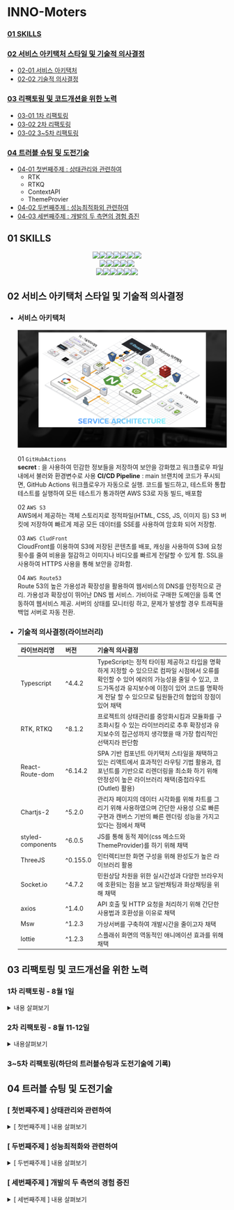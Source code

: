 # INNO-Moters

### [01 SKILLS](#01-skills)<br/>

### [02 서비스 아키택처 스타일 및 기술적 의사결정](#02-서비스-아키택처-스타일-및-기술적-의사결정)<br/>

-   [02-01 서비스 아키택처](#서비스-아키택처)<br/>
-   [02-02 기술적 의사결정](#기술적-의사결정라이브러리)<br/>

### [03 리팩토링 및 코드개션을 위한 노력](#03-리팩토링-및-코드개선을-위한-노력)<br/>

-   [03-01 1차 리팩토링](#1차-리팩토링---8월-1일)<br/>
-   [03-02 2차 리팩토링](#2차-리팩토링---8월-11-12일)<br/>
-   [03-02 3~5차 리팩토링](#35차-리팩토링하단의-트러블슈팅과-도전기술에-기록)<br/>

### [04 트러블 슈팅 및 도전기술](#04-트러블-슈팅-및-도전기술)<br/>

-   [04-01 첫번째주제 : 상태관리와 관련하여](#첫번째주제--상태관리와-관련하여)<br/>
    -   RTK
    -   RTKQ
    -   ContextAPI
    -   ThemeProvier
-   [04-02 두번째주제 : 성능최적화외 관련하여](#두번째주제--성능최적화와-관련하여)<br/>
-   [04-03 세번째주제 : 개발의 두 측면의 경험 증진](#세번째주제--개발의-두-측면의-경험-증진)<br/>

## 01 SKILLS

<div align="center">
<img src="https://img.shields.io/badge/HTML5-E34F26?style=flat-square&logo=HTML5&logoColor=white"/><img src="https://img.shields.io/badge/CSS3-blue?style=flat-square&logo=CSS3&logoColor=white"/><img src="https://img.shields.io/badge/JavaScript-yellow?style=flat-square&logo=JavaScript&logoColor=white"/><img src="https://img.shields.io/badge/React-61DAFB?style=flat-square&logo=React&logoColor=white"/><img src="https://img.shields.io/badge/Redux-764ABC?style=flat-square&logo=Redux&logoColor=white"/><img src="https://img.shields.io/badge/React Router-CA4245?style=flat-square&logo=React Router&logoColor=white"/><img src="https://img.shields.io/badge/Axios-5A29E4?style=flat-square&logo=Axios&logoColor=white"/></br><img src="https://img.shields.io/badge/styledcomponents-DB7093?style=flat-square&logo=styledcomponents&logoColor=white"/><img src="https://img.shields.io/badge/Chart.js-FF6384?style=flat-square&logo=Chartdotjs&logoColor=white"/><img src="https://img.shields.io/badge/Three.js-000000?style=flat-square&logo=threedotjs&logoColor=white"/><img src="https://img.shields.io/badge/Socket.io-010101?style=flat-square&logo=Socketdotio&logoColor=white"/><img src="https://img.shields.io/badge/MSW-eb7434?style=flat-square&logo=&logoColor=white"/></br><img src="https://img.shields.io/badge/GitHub-000000?style=flat-square&logo=GitHub&logoColor=white"/><img src="https://img.shields.io/badge/GitHubActions-2088FF?style=flat-square&logo=GitHubActions&logoColor=white"/><img src="https://img.shields.io/badge/AmazonAWS-232F3E?style=flat-square&logo=AmazonAWS&logoColor=white"/><img src="https://img.shields.io/badge/AmazonS3-569A31?style=flat-square&logo=AmazonS3&logoColor=white"/><img src="https://img.shields.io/badge/AWS CloudFront-000000?style=flat-square&logo=AmazonAWS&logoColor=white"/><img src="https://img.shields.io/badge/AWS Router53-000000?style=flat-square&logo=AmazonAWS&logoColor=white"/>
</div>

## 02 서비스 아키택처 스타일 및 기술적 의사결정

-   ### 서비스 아키택처

      <img src="https://raw.githubusercontent.com/FinalProject-inocam/.github/main/profile/img/005.png">

    01 `GitHubActions`<br/>
    <strong>secret</strong> : 을 사용하여 민감한 정보들을 저장하여 보안을 강화했고 워크플로우 파일 내에서 불러와 환경변수로 사용
    <strong>CI/CD Pipeline</strong> : main 브랜치에 코드가 푸시되면, GitHub Actions 워크플로우가 자동으로 실행.
    코드를 빌드하고, 테스트와 통합 테스트를 실행하여 모든 테스트가 통과하면 AWS S3로 자동 빌드, 배포함

    02 `AWS S3`<br/>
    AWS에서 제공하는 객체 스토리지로 정적파일(HTML, CSS, JS, 이미지 등) S3 버킷에 저장하여 빠르게 제공
    모든 데이터를 SSE를 사용하여 암호화 되어 저장함.

    03 `AWS CludFront`<br/>
    CloudFront를 이용하여 S3에 저장된 콘텐츠를 배포, 캐싱을 사용하여 S3에 요청 횟수를 줄여 비용을 절감하고 이미지나 비디오를 빠르게 전달할 수 있게 함. SSL을 사용하여 HTTPS 사용을 통해 보안을 강화함.

    04 `AWS Route53`<br/>
    Route 53의 높은 가용성과 확장성을 활용하여 웹서비스의 DNS를 안정적으로 관리.
    가용성과 확장성이 뛰어난 DNS 웹 서비스. 가비아로 구매한 도메인을 등록 연동하여 웹서비스 제공.
    서버의 상태를 모니터링 하고, 문제가 발생할 경우 트래픽을 백업 서버로 자동 전환.

-   ### 기술적 의사결정(라이브러리)
    | 라이브러리명      | 버전     | 기술적 의사결정                                                                                                                                                                                                                                     |
    | :---------------- | :------- | :-------------------------------------------------------------------------------------------------------------------------------------------------------------------------------------------------------------------------------------------------- |
    | Typescript        | ^4.4.2   | TypeScript는 정적 타이핑 제공하고 타입을 명확하게 지정할 수 있으므로 컴파일 시점에서 오류를 확인할 수 있어 에러의 가능성을 줄일 수 있고, 코드가독성과 유지보수에 이점이 있어 코드를 명확하게 전달 할 수 있으므로 팀원들간의 협업의 장점이 있어 채택 |
    | RTK, RTKQ         | ^8.1.2   | 프로젝트의 상태관리를 중앙화시킴과 모듈화를 구조화시킬 수 있는 라이브러리로 추후 확장성과 유지보수의 접근성까지 생각했을 때 가장 합리적인 선택지라 판단함                                                                                           |
    | React-Route-dom   | ^6.14.2  | SPA 기반 컴포넌트 아키택처 스타일을 채택하고 있는 리액트에서 효과적인 라우팅 기법 활용과, 컴포넌트를 기반으로 리렌더링을 최소화 하기 위해 안정성이 높은 라이브러리 채택(중첩라우트(Outlet) 활용)                                                    |
    | Chartjs-2         | ^5.2.0   | 관리자 페이지의 데이터 시각화를 위해 차트를 그리기 위해 사용하였으며 간단한 사용성 으로 빠른 구현과 캔버스 기반의 빠른 렌더링 성능을 가지고 있다는 점에서 채택                                                                                      |
    | styled-components | ^6.0.5   | JS를 통해 동적 제어(css 메소드와 ThemeProvider)를 하기 위해 채택                                                                                                                                                                                    |
    | ThreeJS           | ^0.155.0 | 인터렉티브한 화면 구성을 위해 완성도가 높은 라이브러리 활용                                                                                                                                                                                         |
    | Socket.io         | ^4.7.2   | 민원상담 차원을 위한 실시간성과 다양한 브라우저에 호환되는 점을 보고 일반채팅과 화상채팅을 위해 채택                                                                                                                                                |
    | axios             | ^1.4.0   | API 호출 및 HTTP 요청을 처리하기 위해 간단한 사용법과 호환성을 이유로 채택                                                                                                                                                                          |
    | Msw               | ^1.2.3   | 가상서버를 구축하여 개발시간을 줄이고자 채택                                                                                                                                                                                                        |
    | lottie            | ^1.2.3   | 스플래쉬 화면의 역동적인 애니메이션 효과를 위해 채택                                                                                                                                                                                                |


## 03 리팩토링 및 코드개선을 위한 노력

### 1차 리팩토링 - 8월 1일

<details>
<summary>내용 살펴보기</summary>

1. 코드유지보수 및 모듈의 재사용성 개선 : `"리엑트 모듈 인덱스"` 또는 `"바렐(rel) 모듈 인덱스"` 패턴

   <details>
   <summary>코드 살펴보기 </summary>

   ```tsx
   import Button from "./components/community";
   import Modal from "./components/css";
   import Header from "./components/atom";
   ```

   각 컴포넌트를 사용하려면 이렇게 여러줄의 임포트 구문이 필요합니다.

   ```tsx
   export * from "./community";
   export * from "./css";
   export * from "./atom";
   ```

   "components"디렉토리에 "index.ts" 파일을 추가하여 모든 컴포넌트를 내보내면

   ```tsx
   import { community, css, atom } from "../../components";
   ```

   이와 같이 간결하게 컴포넌트들을 임포트 할 수 있습니다.
   </details>

   `"리엑트 모듈 인덱스"` 또는 `"바렐(rel) 모듈 인덱스"` 패턴을 통해 코드 구조정리

   - 모듈관리용이성 : 여러 컴포넌트/파일을 단일 파일로 묶어서 관리
   - 상대경로간소화 : 컴포넌트에서 해당 디렉토리 내의 파일을 가져올 때 단순하게 표현하게 함
   - 이를 통해 상대경로 관리를 쉽게 처리하도록 하여 개발환경 개선을 시도

</details>

### 2차 리팩토링 - 8월 11-12일

<details>
  <summary>내용살펴보기</summary>

1. 성능최적화와 코드 스플리팅(React.lazy)

    <details>
    <summary>코드살펴보기</summary>

    ```tsx
    // lazyLoding.ts
    import { lazy } from "react";

    export const LazyInoCar = lazy(() => import("../main/InoCar").then(({ InoCar }) => ({ default: InoCar })));
    export const LazyCommunity = lazy(() => import("../main/Community").then(({ Community }) => ({default: Community})));
    export const LazyThreejs = lazy(() => import("../Threejs").then(({ Threejs }) => ({default: Threejs})));

    // App.tsx - Router
    const App: React.FC = () => {
      return (
        <Routes>
            <Route
              path='inocar'
              element={
                <Suspense fallback={<div>Loading...</div>}>
                  <Page.LazyInoCar />
                </Suspense>
              }
            />
        <Routes>
        )
    }
    ```

    </details>

-   초기 로딩 시점에 당장 필요하지 않지만 무거운 컴포넌트로 인해 로딩이 지연되는 문제를 인식
-   이를 개선하기 위해 해당 컴포넌트들의 로드를 미루어 성능을 최적화하려고 프로젝트 구조를 편성
-   React.lazy를 사용하여 대상 컴포넌트들 동적제어, Suspense를 사용하여 로딩화면 제어
-   lazy 대상 컴포넌트 : InoCar, Community, Threejs <br/><br/>

2. 타입선언 관련 코드컨벤션(Interface, declare)

-   hooks.d.ts : 커스컴훅과 관련된 타입선언이 기록되고 이름은 훅이름으로 설정, 사용하는 컴포넌트에서는 알리아스(as)를 통하여 Type임을 명시해준다.
-   타입선언과 Interface, declare

        -   `Interface` : 객체나 클래스 단위의 형태에 대한 명시적인 정의 타입 생성, extends를 통해서 앞선 Interface를 상속받아 프로토타입 체인을 형성한다.
        -   `declare` : 외부 라이브러리나 모듈의 타입을 확장하거나 정의할 때 사용되며, 외부 라이브러리의 타입 정보가 없을 경우 declare를 사용함으로, 선언된 타입이 컴파일러가 타입을 검사할 때 통과되게 처리한다.

            ```bash
            📂 types
            ┣ 🥑 index.ts
            ┃
            ┣ 📂 data # 애플리케이션 내 Data와 관련된 정적타입들에 대한 선언
            ┃    ┣ 🥑 index.ts
            ┃    ┗ 🗿 data.d.ts
            ┃
            ┣ 📂 global # 프로젝트 전체에 적용되는 style과 파일 타입에 대한 선언
            ┃    ┣ 🥑 index.ts
            ┃    ┣ 🗿 declare.d.ts
            ┃    ┗ 🗿 styled.d.ts
            ┃
            ┣ 📂 hooks # 커스텀훅과 관련된 정적타입들에 대한 선언
            ┃    ┣ 🥑 index.ts
            ┃    ┗ 🗿 hooks.d.ts
            ┃
            ┣ 📂 network # AXIOS 통신과 관련된 정적타입들에 대한 선언
            ┃    ┣ 🥑 index.ts
            ┃    ┣ 🗿 async.d.ts
            ┃    ┗ 🗿 responseType.d.ts
            ┃
            ┗ 📂 props # props 전달과 관련된 정적타입들에 대한 선언
                ┣ 🥑 index.ts
                ┗ 🗿 props.d.ts
            ```

        3. 코드유지보수 및 가독성을 위한 Shared > Routes 폴더

        -   초기 APP.tsx 파일 안에 모든 Route를 넣는 방식을 채택했었으나, Route가 많아질수록 코드유지보수 및 가독성이 떨어지는 문제점을 발견함
        -   이를 해결하고자, shared 폴더를 만들어 공통된 Header에 따른 Route들을 분리함
        -   App.tsx에서는 shard 폴더 안의 분리된 Routes를 import해서 사용함
        `tsx

    const App: React.FC = () => {
    return (
    <BrowserRouter>
    <GlobalStyled />
    <Shared.MainRoutes />
    <Shared.AuthRoutes />
    <Shared.ProtectiveRouters />
    <Shared.ChatRoutes />
    </BrowserRouter>
    );
    };
    `
    </details>

### 3~5차 리팩토링(하단의 트러블슈팅과 도전기술에 기록)

## 04 트러블 슈팅 및 도전기술

### [ 첫번째주제 ] 상태관리와 관련하여

<details>
<summary>[ 첫번째주제 ] 내용 살펴보기</summary>

1.  <details>
      <summary>전역상태관리와 RTK</summary>
      <hr/>
      리액트에서의 상태관리는 애플리케이션의 복잡성을 다루는 핵심 요소로 Redux ToolKit(RTK)을 사용하여 제어함.
      RTK를 사용하여 로직을 간결하게 만들었고 불변성을 쉽게 유지하는데 용이함.
    </br></br>
    리덕스 툴킷을 적용한 모듈

    ```tsx
    import { PayloadAction, createSlice } from "@reduxjs/toolkit";

    const threejsSlice = createSlice({
      name: "ThreejsSlice",
      initialState: {} as any | {},
      reducers: {
        setThreejs: (\_, action: PayloadAction<any>) => {
          return {...action.payload}
        },
      },
    });

    export const ThreejsReducer = threejsSlice.reducer;
    export const selectThreejs = (state: any) => state.ThreejsReducer;
    export const { setThreejs } = threejsSlice.actions;

    ```

    <hr/>
    </details>

2.  <details>
      <summary>네트워크 상태관리와 RTKQ</summary>
      <hr/>
      RTK Query는 Redux Toolkit (RTK)의 일부로, API 호출과 캐싱, 상태 관리 등을 간소화하고 자동화하는 기능을 제공. 이로 인해 별도의 미들웨어나 상태 관리 로직 없이도 서버와의 통신을 효율적으로 처리가 가능.
      RTK Query를 사용하여 API호출 간략화 하고 자동으로 캐싱을 관리해줌으로서 네트워크 요청을 최소화 하고, 불필요한 렌더링고 서버부하를 줄임.
      </br></br>
      간결한 api 호출 코드

    ```tsx
          /* / 01 Auth / -------------------------------------------------------- */
        // loginRTK
        postLogin: build.mutation({
          query: (data) => ({
            url: "/api/auth/login",
            method: "post",
            data,
            types: "login",
          }),
        }),
        // getLogout
        getLogout: build.query({
          query: () => ({
            url: `/api/auth/logout`,
            method: "get",
            types: "logout",
          }),
        }),
        // SNSLogin - kakao, google, naver
        loginSNSRTK: build.query({
          query: ({ types, code }) => ({
            url: `/api/auth/login/${types}${code}`,
            method: "get",
          }),
        }),
    ```

      <hr/>
      </details>

3.  <details>
          <summary>간결한 상태관리를 위한 ContextAPI</summary>
          <hr/>
          Context API는 React의 내장 기능으로, 복잡한 상태 로직이나 라이브러리 없이도 컴포넌트 간에 상태를 쉽게 공유
          상태를 중앙에서 관리함으로 코드의 복작성을 줄이고 props drilling이 발생할 경우를 제어하여, 컴포넌트 간의 상태 공유가 간편해지고 개발속도 향상 및 유지보수에 용이함.
          </br></br>
          부모 컴포넌트에 context provider로 감싸줌

    ```tsx
    export const WrappingDetail: React.FC = () => {
    	const { mapRef, isLoading, data, isError, error } = Hooks.useWrappingDetail();

    	if (isLoading) return <div>... 로딩중</div>;
    	else if (isError) return <div>에러발생... {JSON.stringify(error)}</div>;
    	else {
    		return (
    			<Hooks.WrappingDetailContext.Provider value={data}>
    				<SC.DetailOutline $fd='column' $gap={30}>
    					{/* KakaoMaps /---------------------------/ */}
    					<SC.DetailKakaoMaps>
    						<section ref={mapRef} />
    						<SC.MapFadeBottom />
    					</SC.DetailKakaoMaps>

    					{/* DetailContent /-----------------------/ */}
    					<SC.DetailContent $gap={20}>
    						<CP.DetailInfoArea />
    						<CP.DetailReviewArea />
    					</SC.DetailContent>
    				</SC.DetailOutline>
    			</Hooks.WrappingDetailContext.Provider>
    		);
    	}
    };
    ```

      </br>
    자식 컴포넌트에서 props를 사용하지않고 쉽게 꺼내 씀.
      </br>

    ```tsx
    export const DetailInfoArea: FC = () => {
    const data = useContext(Hook.WrappingDetailContext);
    if (!data) return null;
    const { shopName, address, banner, avgStar, reviewCount, bussinessDay, bussinessHour, phoneNumber, detail } = data;

        return (
          <SC.FlexBox $fd='column' $gap={5} $jc={"flex-start"} style={{ position: "relative" }}>
            {/* DetailInfo */}
            <SC.DetailInfoLayout>
              <FigureObjectFitImg width={`100%`} height={`300px`} src={banner[0]} alt='SomeImg' />
              <SC.DetailInfoInner $fd='column' $ai='flex-start' $gap={10}>
                <SC.CustomH1 children={shopName} />
                <SC.CustomH2 children={address} />
                <SC.FlexBox $jc='space-between' style={{ width: "100%", height: "85px", padding: "10px 0" }}>
                  <SC.GridBox $gtc='repeat(3, 1fr)'>
                    <SC.FlexBox $fd='column' $gap={10}>
                      <span style={{ fontWeight: "bold" }}>영업시간</span>
                      <span>{bussinessHour}</span>
                    </SC.FlexBox>

    ```

    <hr/>
    </details>

4.  <details>
    <summary>전역스타일링을 위한 ThemeProvider  </summary>
    <hr/>
    ThemeProvider로 인해 애플리케이션 전체에 일관된 스타일을 적용 및 제공하여 직관적이고 일관된 사용자 경험 제공.
    테마를 쉽게 변경할 수 있도록 UI 컴포넌트 제공. Context API를 기반으로 작동, 상태 변경시 불필요한 렌더링이 발생하지 않아 웹 렌더링 성능 향상.

    ```tsx
    const root = ReactDOM.createRoot(document.getElementById("root") as HTMLElement);
    root.render(
      <Provider store={store}>
        <ThemeProvider theme={theme}>
          <ErrorBoundary FallbackComponent={Error}>
            <App />
        </ErrorBoundary>
      </ThemeProvider>
    </Provider>
    ```

    global style 적용

    ```tsx
    /* About css styled ---------------------------------------------- */

    const Flex = sc.css<Partial<Styled>>`  display: flex;
      flex-direction: ${({ $fd }) => ($fd ? $fd : "row")};
      justify-content: ${({ $jc }) => ($jc ? $jc : "center")};
      align-items: ${({ $ai }) => ($ai ? $ai : "center")};
      gap: ${({ $gap }) => ($gap ? `${$gap}px` : "none")};`;

    const Grid = sc.css<Partial<Styled>>`  display: grid;
      grid-template-columns: ${({ $gtc }) => ($gtc ? $gtc : "repeat(2, 1fr)")};
      // repeat(7, 1fr) || repeat(auto-fill, minmax(20%, auto));
      grid-template-rows: ${({ $gtr }) => ($gtr ? $gtr : "none")};
      // 구체적인 row를 알고 있을 때 // auto || repeat(3, minmax(100px, auto));
      grid-auto-rows: ${({ $gar }) => ($gar ? $gar : "none")};
      // 구체적인 row를 모를 때 // //minmax(100px, auto);
      gap: ${({ $gap }) => ($gap ? `${$gap}px` : "none")};
      column-gap: ${({ $cgap }) => ($cgap ? `${$cgap}px` : "none")};
      row-gap: ${({ $rgap }) => ($rgap ? `${$rgap}px` : "none")};`;

    const cursor = sc.css`  cursor: pointer;`;

    /_ About Div styled ---------------------------------------------- _/;
    const FlexBox = sc.styled.div<Partial<Styled>>`  ${Flex}`;

    const GridBox = sc.styled.div<Partial<Styled>>`  ${Grid}
      width:100%;
      background-color:${({ $color }) => $color};`;

    const GridMergedSpace = sc.styled.div<Partial<Styled>>`  grid-column-start: ${({ $mergedgcs }) =>
    	$mergedgcs ? $mergedgcs : "auto"};
      grid-column-end: ${({ $mergedgce }) => ($mergedgce ? $mergedgce : "auto")}; // span 2;
      grid-row-start: ${({ $mergedgrs }) => ($mergedgrs ? $mergedgrs : "auto")};
      grid-row-end: ${({ $mergedgre }) => ($mergedgre ? $mergedgre : "auto")}; // span 3;`;
    ```

    컴포넌트에서 사용

    ```tsx
    const AdminNavLayout = styled.div<Partial<Styled>>`
      ${SC.Flex}
      margin-left: auto;
      width: 70%;

      h3 {
        ${SC.Flex}
        font-size: 1rem;
        width: 100%;
        padding: 20px 0;
        border-radius: ${({ $state }) => $state ? "20px 0 0 20px" : "none"};
        background-color: ${({ $state, theme }) => $state ? theme.color.lightgray1 : theme.color.adminNav};
        color: ${({ $state }) => $state ? "black" : "white"};
      }

      .currentLogation, .top, .bottom {
        position: absolute;
      }

      .currentLogation {
        width: 10px;
        height: 10px;
        background-color:${({ $state, theme }) => $state ? theme.color.lightgray1 : theme.color.adminNav};
      }
    ```

    <hr/>
    </details>

</details>

### [ 두번째주제 ] 성능최적화와 관련하여

<details>
<summary>[ 두번째주제 ] 내용 살펴보기</summary>

1.  <details>
    <summary>초기로딩 속도 개선을 위한 cloudfront</summary>
    <hr/>
      목적 : 사용자 경험 향상을 한 초기 로딩 속도를 개선
      <br/>
      방법 : 배포 환경을 제어하고 있는 cloudfront의 캐싱기능을 활용하기로함. cloudfront의 캐싱은 엣지 로케이션에서 콘텐츠를 이루어지며 가까운 위치에서 데이터를 제공하여 사용자에게 빠르게 데이터를 전달해준다는 장점이 있음. 또한 조건부 요청 및 무효화를 통해 콘텐츠 업데이트를 관리함. 이를 통해 초기 로딩 속도를 높여냄.
    <br/>
    </details>
2.  <details>
    <summary>React.lazy()</summary>
    <hr/>
      목적 : SPA 개발을 위한 컴포넌트 아키텍처인 리액트의 단점인 번들링을 제어하고자 함. 
      <br/>
      방법 : 무거운 컴포넌트가 많은 프로젝트 특성상 초기 번들 과정을 제어해야했음. React.lazy()를 사용하여 무거운 컴포넌트를 동적제어함으로 번들링을 줄일 수 있었음. 또한 이때 걸리는 로딩 시간 중의 사용자 경험 향상을 위해 Suspense를 사용하여 로딩화면 제어함.
      
      <br/>
      lazy( ) 설정

    ```tsx
    export const LazyInnoCar = lazy(() =>
      import("../main/InnoCar").then(({ InnoCar }) => ({ default: InnoCar }))
    );
    export const LazyCommunity = lazy(() =>
      import("../main/Community").then(({ Community }) => ({
        default: Community,
      }))
    );
    ```

    lazy( ) 활용

    ```tsx
    <Route
      path="innocar"
      element={
        <Suspense
          fallback={<div>Loading...</div>}
          children={<Page.LazyInnoCar />}
        />
      }
    />
    ```

    </details>

3.  <details>
    <summary>리렌더링제어 - Form태그와 inputs</summary>
    <hr/>
     목적 : 리액트의 리렌더링을 제어해 성능을 향상 하고자 함. 
     <br />
     방법 : 그 중에서도 잦은 리렌더링이 일어나는 Form 과 input 사이의 연관성을 단절시켜 상태 단위로 리렌터링이 제어가 이뤄질 수 있도록 함. 이 과정에서 컴포넌트-커스텀훅으로 코드를 분리하여 컴포넌트 재활용과 모듈화가 이뤄질 수 있도록 함.

      <br />
      input각각을 컴포넌트로 분리하여 관리

    ```tsx
      <SC.SignUpInputN
      type='text'
      name='nickname'
      length={20}
      inputRef={inputRef1}
      submitted={submitted}
      placeholder='닉네임을 입력해주세요'
    />

    <SC.SignUpInputP
      name='password'
      length={20}
      inputRef={inputRef6}
      submitted={submitted}
      placeholder='비밀번호를 입력해 주세요.'
    />
    ```

    </details>

4.  <details>
    <summary>이미지 리사이징과 지연로딩</summary>
    <hr/>
    목적 : 백엔드와의 통신 속도를 높여 사용자 경험을 향상시키고자 함.
    <br />
    방법 : 특히 통신에서 커다란 용량을 차지하는 이미지 업로드 부분을 제어하기로 함. 이미지 업로드시 리사이징을 과정을 통해 파일의 용량을 줄여냄. 또한 이미지 지연로딩(required)을 통해 필요할 때만 이미지가 로딩이 될 수 있도록 하여 초기 로딩속도를 개선해냄.
    <br/>
    <br/>
    이미지 리사이징

    ```tsx
    const formData = new FormData();
    formData.append(
      "data",
      new Blob([JSON.stringify(getCommunityData)], { type: "application/json" })
    );
    ```

    </details>

5.  <details>
    <summary>중첩 라우트와 프로텍티드 라우터</summary>
    <hr/>
    목적 : 코드 모듈화와 초기 번들 크기 줄임으로 사용자 경험을 향상시키고자 함. 
    <br/>
    방법 : 중첩 라우트를 활용하여 각 헤더에 맞게 컴포넌트를 분리시킴으로 목적을 달성할 수 있었음. 또한 제한 페이지 접근을 관리하기 위해 중첩 라우트를 통한 프로텍티드 라우터를 사용함. 프로텍티드 라우터는 조건부 라우팅 설정을 통해 원하는 기능을 수행할 수 있도록 함.

    <br/>
    프로텍티드 라우터

    ```tsx
    export const ProtectiveRouter: React.FC = () => {
      const { decodeLoaded, sub } = useProtectiveRouter();

      return !decodeLoaded ? (
        <div />
      ) : sub ? (
        <Outlet />
      ) : (
        <Navigate to={"/login"} replace={true} />
      );
    };
    ```

    </details>
    </details>

### [ 세번째주제 ] 개발의 두 측면의 경험 증진

<details>
<summary>[ 세번째주제 ] 내용 살펴보기</summary>
  1.  <details>
      <summary>사용자측면 : 루트경로의 Three.js와 스플래시 스크린</summary>
      <hr/>

      ```tsx
      const { nodes, materials } = useGLTF("/scene.gltf") as IGLTF;
      ```
      public 폴더에 저장되어 있는 `gltf`파일을 불러오는 부분이 루트경로에 있었기에, 사용자로 하여금 웹페이지 첫 진입시 지루함을 줄 수 있는 부분이 발생되었습니다. 

      개선은 스플래시 스크린을 도입함으로 해당문제에 접근했습니다. 초기 3초의 시간을 주어 사용자에게 먼저 화면을 보여주고, 충분히 useGLTF의 로딩문제가 해결되었을 때 화면을 보여주는 처리를 했습니다. 

      `Three.js`는 저희 프로젝트에서 도전한 기술 중에 하나입니다. 정적화면에 생동감을 주기 위해 3D개체를 넣는 부분을 고려했고, glft 파일을 통해 해당 기술을 구현했습니다. 진행 과정에서 `directionalLight`조명을 주는 부분과  `camera`의 위치과 화각을 잡는 부분에 있어서의 여러움이 있었지만, 협업을 통해 자료를 조사했고 해당 기술을 구현했습니다. 나아가 이벤트를 주기 위해 더블클릭시 3D 개체가 회전하는 부분을 제어했습니다. 해당 부분을 useSpring 훅을 통해서 애니메이션으로 제어하고자 하여 jsx에서 먼저 구현하고, tsx에 적용하는 부분에서 발생된 타입 문제로 애니메이션 효과는 더하지 못함에 아쉬움이 남습니다.

      <hr/>
      </details>  
  2.  <details>
      <summary>채팅과 웹RTC의 동적 offer생성, 그리고 로딩이미지 : </summary>
      <hr/>
      01<br/>
      민원상담과 관련되 기능을 구현 하며 실시간 통신을 지원하고, 브라우저의 범용적 확장을 지원하는 socket.io-client를 도입하였습니다. 

      먼저 채팅과 관련된 부분입니다. 라우팅 전략에 따라 채팅과 관련된 경로는 2개였습니다. 중첩라우팅에 따라 chat 라우터가 있었고, 조회된 room을 :id로 하여 상세경로로 들어가게 했습니다. 문제는 url에 `room`이름이 노출된다는 이슈가 있었습니다. 이는 룸으로 상대방의 채팅방에 접속할 수 있다는 것을 의미하기도 하여 보안에 문제가 있었습니다. 

      ```tsx
      const onEnterRoom = () => {
        dispatch(deleteChatMsg())
        onNavigate({url:"room",  opts: { state: room }})()
      }
      ```

      해당문제는 클릭이벤트로 채팅방에 접속할 때, React-route-dom에서 제공하는 state 메소드에 은닉하였고, 해당 정보를 추출하여 소켓통신을 하게 함으로 해당 문제를 해결했습니다. 

      02<br/>
      다음으로는 웹RTC의 시그널링과 관련된 문제입니다. 문제는 먼저 접속한 Peer가 상대 Peer가 영상정보를 생성하기 전에 발송하는 candidate를 받아버려 화상통신이 되지 않는다는 문제였습니다. 이 부분을 개선하고자, setTimeOut을 통해 offer 생성을 제어하였습니다. 

      ```tsx
        useEffect(() => {
        if (showWebRTC) {
          getMedia()
          makeConnection()

          if (socketRef.current) {
            socketRef.current.emit("joinRTC", { room, username: sub })

            socketRef.current.on("joinedRTC", async () => {
              setTimeout(() => {
                streamRef.current && createOffer()
              }, 3000)
            })

            socketRef.current.on("getOffer", getoffer => {
              createAnswer(getoffer)
            })

            socketRef.current.on("getAnswer", getanswer => {
              peerRef.current && peerRef.current.setRemoteDescription(getanswer);
            })

            socketRef.current.on("getCandidate", getcandidata => {
              peerRef.current && peerRef.current.addIceCandidate(getcandidata);
            })
          }
        }
      ```

      그러나 이러한 제어는 사용자로 하여금 빈화면을 바라보게 함으로 연결되었습니다. 이 문제에 대한 제어로 동적이미지(.git)를 삽입하여 기다림에 대한 지루함을 개선하고자 하였습니다. 

      ```tsx
      return ( 
      {/* ...  */}

      <SC.GridBox $gtc="1fr 2fr" $gtr="1fr" style={{ position: "relative" }}>
        <SC.Video ref={peerAVideoRef} autoPlay />
        <div style={{ position: "relative", overflow: "hidden" }}>
          {/* 동적 이미지를 삽입한 부분입니다.  */}
          {!peerStream && <SC.LoadingImg src={ASS.loadingInnoLogo} alt="chattingLoading" />}
          <SC.Video ref={peerBVideoRef} autoPlay />
        </div>


        <SC.FlexBox style={{ position: "absolute", bottom: "10px", left: "10px" }} $gap={10}>
          <SC.WebRTCStateBTN
            onClick={onMute}
            children={<img
              alt="mikeState" src={!mute ? ASS.mikeOn : ASS.mikeOff} />} />
          <SC.WebRTCStateBTN
            onClick={onCamera}
            children={<img
              alt="cameraState" src={!camera ? ASS.cameraOn : ASS.cameraOff} />} />
        </SC.FlexBox>
        <SC.WebRTCStateBTN
          $types="closeBTN"
          style={{ position: "absolute", top: "10px", right: "10px" }}
          onClick={onToggleWebRTC}
          children={<img
            alt="closeBTN" src={ASS.closeBTN} />} />
      </SC.GridBox>
      )
      ```

      <hr/>
      </details>  
  3.  <details>
      <summary>개발자측면 : 프로젝트 자동화 및 환경변수의 보안문제 </summary>
      <hr/>
      01<br/>
      먼저는 AWS의 IAM을 생성하여 S3로 파일을 간편하게 업로드 하기 위한 준비를 했습니다. 
      
      [관련 내용 정리, 19Edwin92 Github](https://github.com/19Edwin92/FrentEnd-study/blob/main/CICD/03S3-IAM%20설정.md)

      02<br/>
      다음으로는 .yml 파일을 작성함으로 GitHubActions로 CD를 구성하는 일이었습니다. 최종프로젝트를 준비하며, 이전에 시도한 내용들이 있어서 쉽게 해당 내용을 구성할 수 있었습니다. 저희는 dev가 변경되면 지속적 배포가 동작하도록 설정하였습니다. 

      [코드 살펴보기](https://github.com/FinalProject-inocam/FE-Repository/blob/dev/.github/workflows/main.yml)

      03<br/>
      다음으로는 민간한 환경변수와 관련된 설정입니다. 프로젝트 파일에서 git 체계에서 제외처리를 했더라도, 빌드파일시에 환경변수 업로드다는 점의 문제를 인지했고, 환경변수를 github.actions.secrets에서 생성되게 함으로 보안성을 높였습니다. 
      <hr/>
      </details>
  4.  <details>
      <summary>개발자측면 : 빠른 API 설계를 위한 msw 구축 </summary>
      <hr/>
      프로트개발에서 고민되는 부분은 서버개발이 완료되기까지 API를 전달받지 못한다는 부분의 문제입니다. 관련 문제를 개선하고 프론트엔드 개발을 향상하기 위해서 msw를 구축하여, 사전에 API에 대한 점검을 진행했습니다. 명세서를 기준으로 작성하여 추후 백엔드 개발자와 실제 API 통신을 했을 때 발생될 수 있는 상황들을 사전에 제어함으로 효율적인 대화가 이뤄질 수 있는 준비를 마련했습니다. 
      <hr/>
      </details>    
  5.  <details>
      <summary>개발자측면 : 중복제거를 위한 리액트 모듈 인덱스와 컨테이터 컴포넌트로서의 커스텀 훅 모듈화 </summary>
      <hr/>
      리액트 모듈 인덱스를 도입하여 import 구문을 감소시켰습니다. export를 통해서 컴포넌트 단위로 파일을 연결지을 때, 해당 방법을 사용하지 않는다면 import 구문이 무거워진다는 부분을 인지하여 해당 부분을 개선하고자 했습니다. 이를 통해 간결한 소스코드 작성을 이루었고, 해당 폴더 내에서 파일이동을 자유롭게 할 수 있도록 마련함으로 소스코드 개발측면의 향상을 이루어냈습니다. 

      ```tsx
      import React from "react";
      import * as SC from "../css";
      import * as Type from "../../types";
      import { useSignupInput } from "../../hooks";
      import * as RTK from "../../redux";
      ```

      다음으로는 커링함수와 즉시실행을 통하여 이벤트를 제어했으며, 함수들을 컴포넌트 단위에서 커스텀훅으로 분리하여 뷰화면과 로직부분을 각각 작성하게 함으로 각 부분의 유지보수가 원할하게 진행될 수 있도록 코드를 개선하였습니다. 

      ```tsx
      export const Signup: React.FC = () => {
        const {
          inputRef1,
          inputRef2,
          inputRef3,
          inputRef4,
          inputRef5,
          inputRef6,
          inputRef7,
          inputRef8,
          submitted,
          check,
          adminCheck,
          onSubmitSign,
        } = useSignup();
        const LayoutRef = useLayoutRef()

        return (
            <SC.FlexBox ref={LayoutRef} style={{paddingTop:"90px"}}>
              <SC.AuthForm onSubmit={onSubmitSign} $gap={40} $width={"920px"}>
              {/* ... */}
              </SC.AuthForm>
            </SC.FlexBox>  
        )
      } 
      ```
      <hr/>
      </details>        
</details> 
